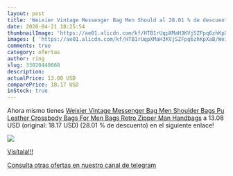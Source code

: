 ```yaml
---
layout: post
title: 'Weixier Vintage Messenger Bag Men Should al 28.01 % de descuento'
date: 2020-04-21 18:25:54
thumbnailImage: 'https://ae01.alicdn.com/kf/HTB1rUqpXMaH3KVjSZFpq6zhKpXaB/Weixier-Vintage-Messenger-Bag-Men-Shoulder-Bags-Pu-Leather-Crossbody-Bags-For-Men-Bags-Retro-Zipper.jpg_350x350._SL200_.jpg'
images: [ 'https://ae01.alicdn.com/kf/HTB1rUqpXMaH3KVjSZFpq6zhKpXaB/Weixier-Vintage-Messenger-Bag-Men-Shoulder-Bags-Pu-Leather-Crossbody-Bags-For-Men-Bags-Retro-Zipper.jpg_350x350._SL200_.jpg' ]
comments: true
category: ofertas
author: ring
slug: 33020440668
description:
actualPrice: 13.08 USD
comparePrice: 18.17 USD
inStock: true
---
```


Ahora mismo tienes [Weixier Vintage Messenger Bag Men Shoulder Bags Pu Leather Crossbody Bags For Men Bags Retro Zipper Man Handbags](https://www.amazon.com/dp/33020440668/?tag=redken08-20) a 13.08 USD (original: 18.17 USD) (28.01 %  de descuento) en el siguiente enlace!

[![](https://ae01.alicdn.com/kf/HTB1rUqpXMaH3KVjSZFpq6zhKpXaB/Weixier-Vintage-Messenger-Bag-Men-Shoulder-Bags-Pu-Leather-Crossbody-Bags-For-Men-Bags-Retro-Zipper.jpg_350x350._SL200_.jpg)](https://www.amazon.com/dp/33020440668/?tag=redken08-20)

[Visítala!!!](https://www.amazon.com/dp/33020440668/?tag=redken08-20)

[Consulta otras ofertas en nuestro canal de telegram](https://t.me/s/ofertas25)
